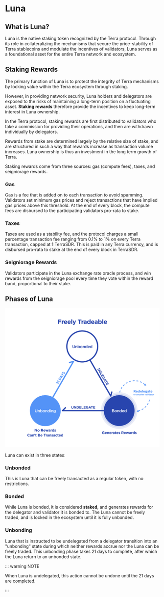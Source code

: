 # Luna

## What is Luna?

Luna is the native staking token recognized by the Terra protocol. Through its role in collateralizing the mechanisms that secure the price-stability of Terra stablecoins and modulate the incentives of validators, Luna serves as a foundational asset for the entire Terra network and ecosystem.

## Staking Rewards

The primary function of Luna is to protect the integrity of Terra mechanisms by locking value within the Terra ecosystem through staking. 

However, in providing network security, Luna holders and delegators are exposed to the risks of maintaining a long-term position on a fluctuating asset. **Staking rewards** therefore provide the incentives to keep long-term interest in Luna ownership.

In the Terra protocol, staking rewards are first distributed to validators who take a commission for providing their operations, and then are withdrawn individually by delegators. 

Rewards from stake are determined largely by the relative size of stake, and are structured in such a way that rewards increase as transaction volume increases. Luna ownership is thus an investment in the long term growth of Terra.

Staking rewards come from three sources: gas (compute fees), taxes, and seigniorage rewards.

### Gas

Gas is a fee that is added on to each transaction to avoid spamming. Validators set minimum gas prices and reject transactions that have implied gas prices above this threshold. At the end of every block, the compute fees are disbursed to the participating validators pro-rata to stake.

### Taxes

Taxes are used as a stability fee, and the protocol charges a small percentage transaction fee ranging from 0.1% to 1% on every Terra transaction, capped at 1 TerraSDR. This is paid in any Terra currency, and is disbursed pro-rata to stake at the end of every block in TerraSDR.

### Seigniorage Rewards

Validators participate in the Luna exchange rate oracle process, and win rewards from the seigniorage pool every time they vote within the reward band, proportional to their stake.


## Phases of Luna

<center>

![phases](/img/diagrams/luna-phases.png)

</center>

Luna can exist in three states:

### Unbonded

This is Luna that can be freely transacted as a regular token, with no restrictions.

### Bonded

While Luna is bonded, it is considered **staked**, and generates rewards for the delegator and validator it is bonded to. The Luna cannot be freely traded, and is locked in the ecosystem until it is fully unbonded.

### Unbonding

Luna that is instructed to be undelegated from a delegator transition into an "unbonding" state during which neither rewards accrue nor the Luna can be freely traded. This unbonding phase takes 21 days to complete, after which the Luna return to an unbonded state. 

::: warning NOTE

When Luna is undelegated, this action cannot be undone until the 21 days are completed.

:::